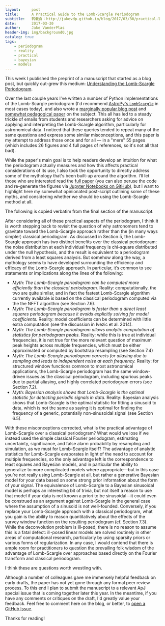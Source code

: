 ```yaml
---
layout:     post
title:      A Practical Guide to the Lomb-Scargle Periodogram
subtitle:   转载自：http://jakevdp.github.io/blog/2017/03/30/practical-lomb-scargle/
date:       2017-03-30
author:     Jake VanderPlas
header-img: img/background0.jpg
catalog: true
tags:
    - periodogram
    - reality
    - practical
    - bayesian
    - models
---
```


This week I published the preprint of a manuscript that started as a blog post, but quickly out-grew this medium: [Understanding the Lomb-Scargle Periodogram](http://arxiv.org/abs/1703.09824).

Over the last couple years I've written a number of Python implementations of the Lomb-Scargle periodogram (I'd recommend [AstroPy's `LombScargle`](http://docs.astropy.org/en/stable/stats/lombscargle.html) in most cases today), and also wrote a [marginally popular blog post](http://jakevdp.github.io/blog/2015/06/13/lomb-scargle-in-python) and [somewhat pedagogical paper](https://arxiv.org/abs/1502.01344) on the subject.
This all has led to a steady trickle of emails from students and researchers asking for advice on applying and interpreting the Lomb-Scargle algorithm, particularly for astronomical data.
I noticed that these queries tended to repeat many of the same questions and express some similar misconceptions, and this paper is my attempt to address those once and for all — in a "mere" 55 pages (which includes 26 figures and 4 full pages of references, so it's not all that bad).

While the paper's main goal is to help readers develop an intuition for what the periodogram actually measures and how this affects practical considerations of its use, I also took the opportunity to directly address some of the mythology that's been built-up around the algorithm.
I'll let those who are interested read the [full paper](http://arxiv.org/abs/1703.09824) (you can also peruse the code and re-generate the figures via [Jupyter Notebooks on GitHub](http://github.com/jakevdp/PracticalLombScargle)), but I want to highlight here my somewhat opinionated post-script outlining some of these myths, and considering whether we should be using the Lomb-Scargle method at all.

The following is copied verbatim from the final section of the manuscript:

> 

After considering all of these practical aspects of the periodogram, I think it is worth stepping back to revisit the question of why astronomers tend to gravitate toward the Lomb-Scargle approach rather than the (in many ways simpler) classical periodogram.
As discussed in Section 5, the Lomb-Scargle approach has two distinct benefits over the classical periodogram: the noise distribution at each individual frequency is chi-square distributed under the null hypothesis, and the result is equivalent to a periodogram derived from a least squares analysis. But somehow along the way, a mythology seems to have developed surrounding the efficiency and efficacy of the Lomb-Scargle approach. In particular, it’s common to see statements or implications along the lines of the following:

- *Myth: The Lomb-Scargle periodogram can be computed more efficiently than the classical periodogram.* Reality: computationally, the two are quite similar, and in fact the fastest Lomb-Scargle algorithm currently available is based on the classical periodogram computed via the the NFFT algorithm (see Section 7.6).
- *Myth: The Lomb-Scargle periodogram is faster than a direct least squares periodogram because it avoids explicitly solving for model coefficients.* Reality: model coefficients can be determined with little extra computation (see the discussion in Ivezic et al. 2014).
- *Myth: The Lomb-Scargle periodogram allows analytic computation of statistics for periodogram peaks.* Reality: while this is true at individual frequencies, it is not true for the more relevant question of maximum peak heights across multiple frequencies, which must be either approximated or computed by bootstrap resampling (see Section 7.4)
- *Myth: The Lomb-Scargle periodogram corrects for aliasing due to sampling and leads to independent noise at each frequency.* Reality: for structured window functions common to most astronomical applications, the Lomb-Scargle periodogram has the same window-driven issues as the classical periodogram, including spurious peaks due to partial aliasing, and highly correlated periodogram errors (see Section 7.2).
- *Myth: Bayesian analysis shows that Lomb-Scargle is the optimal statistic for detecting periodic signals in data.* Reality: Bayesian analysis shows that Lomb-Scargle is the optimal statistic for fitting a sinusoid to data, which is not the same as saying it is optimal for finding the frequency of a generic, potentially non-sinusoidal signal (see Section 6.5).

With these misconceptions corrected, what is the practical advantage of Lomb-Scargle over a classical periodogram? What would we lose if we instead used the simple classical Fourier periodogram, estimating uncertainty, significance, and false alarm probability by resampling and simulation, as we must for Lomb-Scargle itself?
The advantage of analytic statistics for Lomb-Scargle evaporates in light of the need to account for multiple frequencies, so the only advantage left is the correspondence to least squares and Bayesian models, and in particular the ability to generalize to more complicated models where appropriate—but in this case you’re not really using Lomb-Scargle at all, but rather a generative Bayesian model for your data based on some strong prior information about the form of your signal. The equivalence of Lomb-Scargle to a Bayesian sinusoidal model is perhaps an interesting bit of trivia, but not itself a reason to use that model if your data is not known a priori to be sinusoidal—it could even be construed as an argument against Lomb-Scargle in the general case where the assumption of a sinusoid is not well-founded.
Conversely, if you replace your Lomb-Scargle approach with a classical periodogram, what you gain is the ability to reason quantitatively about the effects of the survey window function on the resulting periodogram (cf. Section 7.3). While the deconvolution problem is ill-posed, there is no reason to assume this is a fatal defect: ill-posed linear models are solved routinely in other areas of computational research, particularly by using sparsity priors or various forms of regularization. In any case, I would contend that there is ample room for practitioners to question the prevailing folk wisdom of the advantage of Lomb-Scargle over approaches based directly on the Fourier transform and classical periodogram.


I think these are questions worth wrestling with.

Although a number of colleagues gave me immensely helpful feedback on early drafts, the paper has not yet gone through any formal peer review process.
To this end I plan to submit the manuscript to a relevant ApJ special issue that is coming together later this year.
In the meantime, if you have any comments or critiques on the draft, I'd greatly value your feedback.
Feel free to comment here on the blog, or better, to [open a GitHub Issue](https://github.com/jakevdp/PracticalLombScargle/issues).

Thanks for reading!
